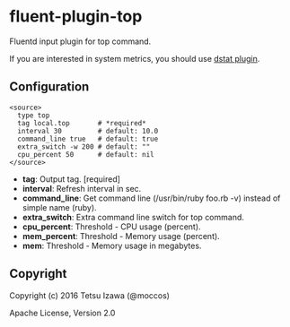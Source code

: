 fluent-plugin-top
===

Fluentd input plugin for top command.

If you are interested in system metrics, you should use [dstat plugin](https://github.com/shun0102/fluent-plugin-dstat).

## Configuration
    <source>
      type top
      tag local.top       # *required*
      interval 30         # default: 10.0
      command_line true   # default: true
      extra_switch -w 200 # default: ""
      cpu_percent 50      # default: nil
    </source>

* **tag**: Output tag. [required]
* **interval**: Refresh interval in sec.
* **command_line**: Get command line (/usr/bin/ruby foo.rb -v) instead of simple name (ruby).
* **extra_switch**: Extra command line switch for top command.
* **cpu_percent**: Threshold - CPU usage (percent).
* **mem_percent**: Threshold - Memory usage (percent).
* **mem**: Threshold - Memory usage in megabytes.

<!--== Examples-->

<!--TODO: write here-->

## Copyright

Copyright (c) 2016 Tetsu Izawa (@moccos)

Apache License, Version 2.0
